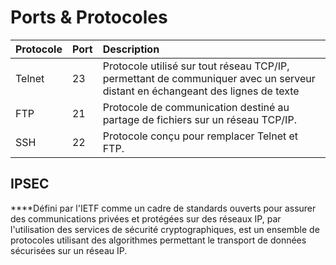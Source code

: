 # Ports & Protocoles

| **Protocole** | Port | Description |
| :--- | :--- | :--- |
| Telnet | 23 | Protocole utilisé sur tout réseau TCP/IP, permettant de communiquer avec un serveur distant en échangeant des lignes de texte |
| FTP | 21 | Protocole de communication destiné au partage de fichiers sur un réseau TCP/IP. |
| SSH | 22 | Protocole conçu pour remplacer Telnet et FTP. |

## **IPSEC**

  
****Défini par l'IETF comme un cadre de standards ouverts pour assurer des communications privées et protégées sur des réseaux IP, par l'utilisation des services de sécurité cryptographiques, est un ensemble de protocoles utilisant des algorithmes permettant le transport de données sécurisées sur un réseau IP.

